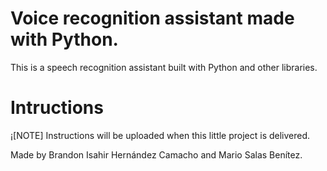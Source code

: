 # Voice recognition assistant made with Python.

This is a speech recognition assistant built with Python and other libraries.

# Intructions
¡[NOTE] Instructions will be uploaded when this little project is delivered.

Made by Brandon Isahir Hernández Camacho and Mario Salas Benítez.
